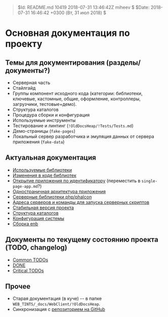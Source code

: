 > $Id: README.md 10419 2018-07-31 13:46:42Z miheev $
> $Date: 2018-07-31 16:46:42 +0300 (Вт, 31 июл 2018) $

Основная документация по проекту
================================

Темы для документирования (разделы/документы?)
----------------------------------------------

- Серверная часть
- Стайлгайд
- Группы компонент исходного кода (категории: библиотеки, ключевые, кастомные, общие, оформление, контроллеры, загрузчики, тестовые+демо).
- Структура каталогов
- Процедура сборки и конфигурация
- Используемые инструменты
- Тестирование и линтинг (`!OldDocsHeap/!Tests/Tests.md`)
- Демо-страницы (`fake-pages`)
- Локальный сервер разработчика и эмуляция данных от сервера приложения (`fake-data`)

Актуальная документация
-----------------------

- [Используемые библиотеки](used-libs.md)
- [Изменения в коде библиотек](libs-patching.md)
- [Открытие приложения по идентификатору](open-app.md) (переместить в `single-page-app.md`?)
- [Одностраничная архитектура приложения](single-page-app.md)
- [Серверные библиотеки php/phalcon](php-libs.md)
- [Адреса серверов и команды для запуска серверных скриптов](dev-servers.md)
- [Стабильная версия проекта](stable-server.md)
- [Структура каталогов](catalogues.md)
- [Конфигурация системы](configration.md)
- [Сборка enb](enb-maker.md)

Документы по текущему состоянию проекта (TODO, changelog)
---------------------------------------------------------

- [Common TODOs](!TODO/README.md)
- [DONE](!TODO/!DONE.md)
- [Critical TODOs](!TODO/!Critical.md)

Прочее
------

- Старая документация (в куче) -- в папке `WEB_TINTS/_docs/WebClient/!OldDocsHeap`.
- Синхронизация с [репозиторием на GitHub](https://github.com/lilliputten/vector-docs)

